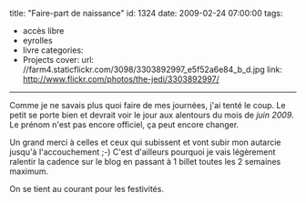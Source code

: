 title: "Faire-part de naissance"
id: 1324
date: 2009-02-24 07:00:00
tags:
- accès libre
- eyrolles
- livre
categories:
- Projects
cover:
  url: //farm4.staticflickr.com/3098/3303892997_e5f52a6e84_b_d.jpg
  link: http://www.flickr.com/photos/the-jedi/3303892997/
---

Comme je ne savais plus quoi faire de mes journées, j'ai tenté le coup.
Le petit se porte bien et devrait voir le jour aux alentours du mois de _juin 2009_. Le prénom n'est pas encore officiel, ça peut encore changer.

Un grand merci à celles et ceux qui subissent et vont subir mon autarcie jusqu'à l'accouchement ;-)
C'est d'ailleurs pourquoi je vais légèrement ralentir la cadence sur le blog en passant à 1 billet toutes les 2 semaines maximum.

On se tient au courant pour les festivités.